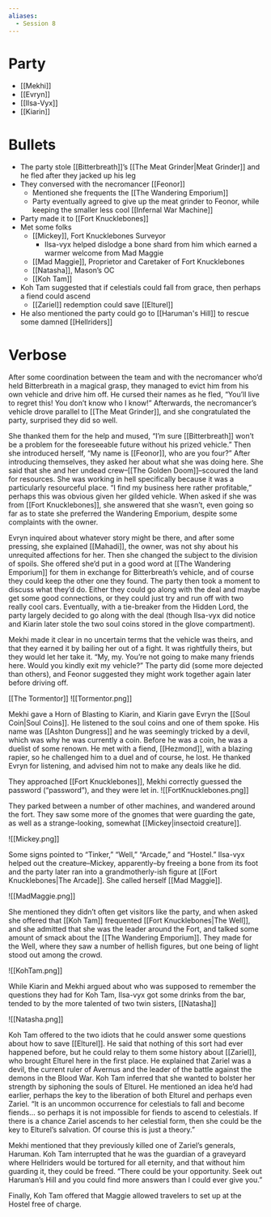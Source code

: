 ```yaml
---
aliases:
  - Session 8
---
```

# Party
- [[Mekhi]]
- [[Evryn]]
- [[Ilsa-Vyx]]
- [[Kiarin]]
# Bullets
- The party stole [[Bitterbreath]]’s [[The Meat Grinder|Meat Grinder]] and he fled after they jacked up his leg
- They conversed with the necromancer [[Feonor]]
	- Mentioned she frequents the [[The Wandering Emporium]]
	- Party eventually agreed to give up the meat grinder to Feonor, while keeping the smaller less cool [[Infernal War Machine]]
- Party made it to [[Fort Knucklebones]]
- Met some folks
	- [[Mickey]], Fort Knucklebones Surveyor
		- Ilsa-vyx helped dislodge a bone shard from him which earned a warmer welcome from Mad Maggie
	- [[Mad Maggie]], Proprietor and Caretaker of Fort Knucklebones
	- [[Natasha]], Mason’s OC
	- [[Koh Tam]]
- Koh Tam suggested that if celestials could fall from grace, then perhaps a fiend could ascend
	- [[Zariel]] redemption could save [[Elturel]]
- He also mentioned the party could go to [[Haruman's Hill]] to rescue some damned [[Hellriders]]
# Verbose
After some coordination between the team and with the necromancer who’d held Bitterbreath in a magical grasp, they managed to evict him from his own vehicle and drive him off. He cursed their names as he fled, “You’ll live to regret this! You don’t know who I know!” Afterwards, the necromancer’s vehicle drove parallel to [[The Meat Grinder]], and she congratulated the party, surprised they did so well.

She thanked them for the help and mused, “I’m sure [[Bitterbreath]] won’t be a problem for the foreseeable future without his prized vehicle.” Then she introduced herself, “My name is [[Feonor]], who are you four?” After introducing themselves, they asked her about what she was doing here. She said that she and her undead crew–[[The Golden Doom]]–scoured the land for resources. She was working in hell specifically because it was a particularly resourceful place. “I find my business here rather profitable,” perhaps this was obvious given her gilded vehicle. When asked if she was from [[Fort Knucklebones]], she answered that she wasn’t, even going so far as to state she preferred the Wandering Emporium, despite some complaints with the owner.

Evryn inquired about whatever story might be there, and after some pressing, she explained [[Mahadi]], the owner, was not shy about his unrequited affections for her. Then she changed the subject to the division of spoils. She offered she’d put in a good word at [[The Wandering Emporium]] for them in exchange for Bitterbreath’s vehicle, and of course they could keep the other one they found. The party then took a moment to discuss what they’d do. Either they could go along with the deal and maybe get some good connections, or they could just try and run off with two really cool cars. Eventually, with a tie-breaker from the Hidden Lord, the party largely decided to go along with the deal (though Ilsa-vyx did notice and Kiarin later stole the two soul coins stored in the glove compartment).

Mekhi made it clear in no uncertain terms that the vehicle was theirs, and that they earned it by bailing her out of a fight. It was rightfully theirs, but they would let her take it. “My, my. You’re not going to make many friends here. Would you kindly exit my vehicle?” The party did (some more dejected than others), and Feonor suggested they might work together again later before driving off.

[[The Tormentor]]
![[Tormentor.png]]

Mekhi gave a Horn of Blasting to Kiarin, and Kiarin gave Evryn the [[Soul Coin|Soul Coins]]. He listened to the soul coins and one of them spoke. His name was [[Ashton Dungress]] and he was seemingly tricked by a devil, which was why he was currently a coin. Before he was a coin, he was a duelist of some renown. He met with a fiend, [[Hezmond]], with a blazing rapier, so he challenged him to a duel and of course, he lost. He thanked Evryn for listening, and advised him not to make any deals like he did.

They approached [[Fort Knucklebones]], Mekhi correctly guessed the password (“password”), and they were let in.
![[FortKnucklebones.png]]

They parked between a number of other machines, and wandered around the fort. They saw some more of the gnomes that were guarding the gate, as well as a strange-looking, somewhat [[Mickey|insectoid creature]].

![[Mickey.png]]

Some signs pointed to “Tinker,” “Well,” “Arcade,” and “Hostel.” Ilsa-vyx helped out the creature–Mickey, apparently–by freeing a bone from its foot and the party later ran into a grandmotherly-ish figure at [[Fort Knucklebones|The Arcade]]. She called herself [[Mad Maggie]].

![[MadMaggie.png]]

She mentioned they didn’t often get visitors like the party, and when asked she offered that [[Koh Tam]] frequented [[Fort Knucklebones|The Well]], and she admitted that she was the leader around the Fort, and talked some amount of smack about the [[The Wandering Emporium]]. They made for the Well, where they saw a number of hellish figures, but one being of light stood out among the crowd.

![[KohTam.png]]

While Kiarin and Mekhi argued about who was supposed to remember the questions they had for Koh Tam, Ilsa-vyx got some drinks from the bar, tended to by the more talented of two twin sisters, [[Natasha]]

![[Natasha.png]]

Koh Tam offered to the two idiots that he could answer some questions about how to save [[Elturel]]. He said that nothing of this sort had ever happened before, but he could relay to them some history about [[Zariel]], who brought Elturel here in the first place. He explained that Zariel was a devil, the current ruler of Avernus and the leader of the battle against the demons in the Blood War. Koh Tam inferred that she wanted to bolster her strength by siphoning the souls of Elturel. He mentioned an idea he’d had earlier, perhaps the key to the liberation of both Elturel and perhaps even Zariel. “It is an uncommon occurrence for celestials to fall and become fiends… so perhaps it is not impossible for fiends to ascend to celestials. If there is a chance Zariel ascends to her celestial form, then she could be the key to Elturel’s salvation. Of course this is just a theory.”

Mekhi mentioned that they previously killed one of Zariel’s generals, Haruman. Koh Tam interrupted that he was the guardian of a graveyard where Hellriders would be tortured for all eternity, and that without him guarding it, they could be freed. “There could be your opportunity. Seek out Haruman’s Hill and you could find more answers than I could ever give you.”

Finally, Koh Tam offered that Maggie allowed travelers to set up at the Hostel free of charge.